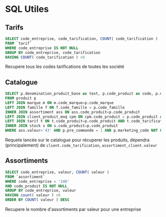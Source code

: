 SQL Utiles
==========

Tarifs 
--------

```sql
SELECT code_entreprise, code_tarification, COUNT( code_tarification )
FROM `tarif`
WHERE code_entreprise IS NOT NULL
GROUP BY code_entreprise, code_tarification
HAVING COUNT( code_tarification ) >0
```

Recupere tous les codes tarifications de toutes les société

Catalogue
---------


```sql
SELECT p.denomination_produit_base as text, p.code_produit as code, p.ean13_produit as ean13, m.libelle as marque, p.pre_commande as preCommande, IFNULL(cpm.moq_quantite, 0) as moq, t.prix_ht as init_price 
FROM produit p 
LEFT JOIN marque m ON m.code_marque=p.code_marque 
LEFT JOIN famille f ON f.code_famille = p.code_famille 
INNER JOIN assortiment ass ON ass.code_produit=p.code_produit 
LEFT JOIN client_produit_moq cpm ON cpm.code_produit = p.code_produit AND cpm.code_client = '2402-C90248' 
LEFT JOIN tarif t ON t.code_produit=p.code_produit AND t.code_tarification = '43' 
INNER JOIN stock s ON s.code_produit=p.code_produit 
WHERE ass.valeur='43' AND p.pre_commande = 1 AND p.marketing_code NOT LIKE 'AVION%' AND p.actif = 1 AND t.code_produit IS NOT NULL
```
Requete lancée sur le catalogue pour récuperer les produits, dépendra (principalement) de `client.code_tarification`, `assortiment_client.valeur`

Assortiments
------------

```sql
SELECT code_entreprise, valeur, COUNT( valeur )
FROM `assortiment`
WHERE code_entreprise = '240'
AND code_produit IS NOT NULL
GROUP BY code_entreprise, valeur
HAVING count( valeur ) >0
ORDER BY COUNT( valeur ) DESC 
```

Recupere le nombre d'assortiments par valeur pour une entreprise 